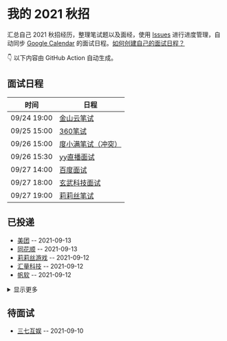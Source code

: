 
# 我的 2021 秋招 

汇总自己 2021 秋招经历，整理笔试题以及面经，使用 [Issues](https://github.com/sang-Mu/interview-schedule/issues) 进行进度管理，自动同步 [Google Calendar](https://calendar.google.com/) 的面试日程。[如何创建自己的面试日程？](https://github.com/Mayandev/interview-2021/issues/19)


👇 以下内容由 GitHub Action 自动生成。

## 面试日程

| 时间          | 日程                                                                                                                                |
| ----------- | --------------------------------------------------------------------------------------------------------------------------------- |
| 09/24 19:00 | [金山云笔试](https://www.google.com/calendar/event?eid=NWFna3JpdmJnNTd2dGE1a2M1bGR2bzJwYmkgam5udDlqNWFkbG84ajE3aHVoNWNiYmFvN2NAZw)     |
| 09/25 15:00 | [360笔试](https://www.google.com/calendar/event?eid=M2d2YjY3cXNkbDNjbDFyMjB1bjlwaGlvcjkgam5udDlqNWFkbG84ajE3aHVoNWNiYmFvN2NAZw)     |
| 09/26 15:00 | [度小满笔试（冲突）](https://www.google.com/calendar/event?eid=MGc0NDhibXY5OTBzazQ3NGRuNGxnajA3YjQgam5udDlqNWFkbG84ajE3aHVoNWNiYmFvN2NAZw) |
| 09/26 15:30 | [yy直播面试](https://www.google.com/calendar/event?eid=NWIxNGltZmw4OXBwN25zMmY4dDl2MHNsa3Ygam5udDlqNWFkbG84ajE3aHVoNWNiYmFvN2NAZw)    |
| 09/27 14:00 | [百度面试](https://www.google.com/calendar/event?eid=M2JwamE2MDZsMzlvczZqaXVoN2hnYW5pbjMgam5udDlqNWFkbG84ajE3aHVoNWNiYmFvN2NAZw)      |
| 09/27 18:00 | [玄武科技面试](https://www.google.com/calendar/event?eid=NWI3YzJidHU0ZmdrbXMwdm9hYXM1Mmg4dm4gam5udDlqNWFkbG84ajE3aHVoNWNiYmFvN2NAZw)    |
| 09/27 19:00 | [莉莉丝笔试](https://www.google.com/calendar/event?eid=NjNxZG45aXE4cm8waWk4Z3RjODljbGhwbGogam5udDlqNWFkbG84ajE3aHVoNWNiYmFvN2NAZw)     |

## 已投递
- [美团](https://github.com/sang-Mu/interview-schedule/issues/25) -- 2021-09-13
- [同花顺](https://github.com/sang-Mu/interview-schedule/issues/24) -- 2021-09-13
- [莉莉丝游戏](https://github.com/sang-Mu/interview-schedule/issues/22) -- 2021-09-12
- [汇量科技](https://github.com/sang-Mu/interview-schedule/issues/21) -- 2021-09-12
- [帆软](https://github.com/sang-Mu/interview-schedule/issues/20) -- 2021-09-12
<details><summary>显示更多</summary>

- [快手](https://github.com/sang-Mu/interview-schedule/issues/19) -- 2021-09-12
- [小鹅通](https://github.com/sang-Mu/interview-schedule/issues/18) -- 2021-09-12
- [虎牙](https://github.com/sang-Mu/interview-schedule/issues/17) -- 2021-09-11
- [yy](https://github.com/sang-Mu/interview-schedule/issues/16) -- 2021-09-11
- [趣拿](https://github.com/sang-Mu/interview-schedule/issues/15) -- 2021-09-11
- [太平洋网络](https://github.com/sang-Mu/interview-schedule/issues/14) -- 2021-09-10
</details>

## 待面试
- [三七互娱](https://github.com/sang-Mu/interview-schedule/issues/13) -- 2021-09-10
